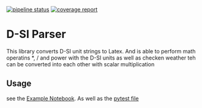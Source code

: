 [![pipeline status](https://gitlab1.ptb.de/digitaldynamicmeasurement/python_dsi_latex_converter/badges/main/pipeline.svg)](https://gitlab.com/digitaldynamicmeasurement/python_dsi_latex_converter/-/commits/branch)
[![coverage report](https://gitlab1.ptb.de/digitaldynamicmeasurement/python_dsi_latex_converter/badges/amin/coverage.svg)](https://gitlab.com/digitaldynamicmeasurement/python_dsi_latex_converter/-/blob/branch/coverage.xml)
# D-SI Parser

This library converts D-SI unit strings to Latex.
And is able to perform math operatins *, / and power with the D-SI units as well as checken weather teh can be converted into each other with scalar multiplication

## Usage

see the [Example Notebook](/doc/examples.ipynb).
As well as the [pytest file](tests/test_dsiUnits.py)

